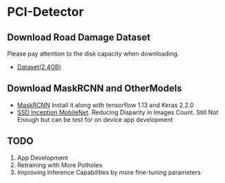 # PCI-Detector

## Download Road Damage Dataset
Please pay attention to the disk capacity when downloading.
- [Dataset(2.4GB)](https://mycityreport.s3-ap-northeast-1.amazonaws.com/02_RoadDamageDataset/public_data/Japan/RDD2020_data.tar.gz)

## Download MaskRCNN and OtherModels

- [MaskRCNN](https://github.com/matterport/Mask_RCNN)
Install it along with tensorflow 1.13 and Keras 2.2.0
- [SSD Inception MobileNet](mobilenet2.0.pb). Reducing Disparity in Images Count. Still Not Enough but can be test for on device app development

## TODO
1. App Development
2. Retraining with More Potholes
3. Improving Inference Capabilities by more fine-tuning parameters
